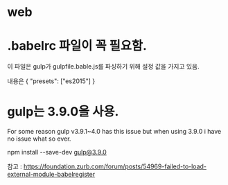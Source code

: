 # web

# .babelrc 파일이 꼭 필요함.
이 파일은 gulp가 gulpfile.bable.js를 파싱하기 위해 설정 값을 가지고 있음.

내용은
{
  "presets": ["es2015"]
}

# gulp는 3.9.0을 사용.
For some reason gulp v3.9.1~4.0 has this issue but when using 3.9.0 i have no issue what so ever.

npm install --save-dev gulp@3.9.0

참고 : https://foundation.zurb.com/forum/posts/54969-failed-to-load-external-module-babelregister
